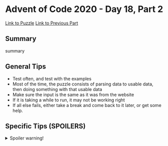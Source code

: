 # Advent of Code 2020 - Day 18, Part 2

[Link to Puzzle](https://adventofcode.com/2020/day/18#part2)
[Link to Previous Part](https://github.com/CodingAP/unofficial-aoc-syllabus/blob/main/years/2020/day18/part1.md)

## Summary
summary

## General Tips
- Test often, and test with the examples
- Most of the time, the puzzle consists of parsing data to usable data, then doing something with that usable data
- Make sure the input is the same as it was from the website
- If it is taking a while to run, it may not be working right
- If all else fails, either take a break and come back to it later, or get some help.

## Specific Tips (SPOILERS)
<details> <summary>Spoiler warning!</summary>

specific tips

</details>